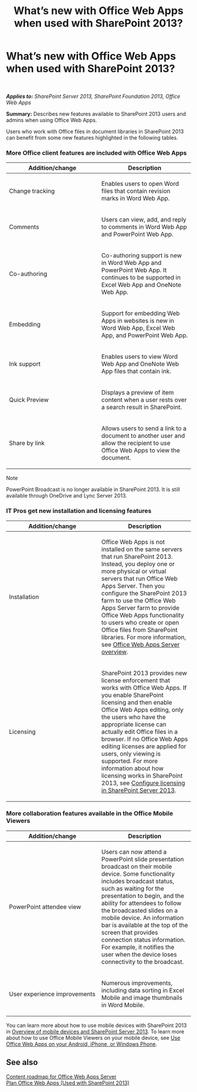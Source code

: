 ﻿---
title: What’s new with Office Web Apps when used with SharePoint 2013?
TOCTitle: What’s new with Office Web Apps when used with SharePoint 2013?
ms:assetid: fc26f45c-fdd2-45be-a924-c8a1c0a5924c
ms:mtpsurl: https://technet.microsoft.com/en-us/library/Dn455087(v=office.15)
ms:contentKeyID: 57419940
ms.date: 07/24/2014
mtps_version: v=office.15
---

# What’s new with Office Web Apps when used with SharePoint 2013?

 

_**Applies to:** SharePoint Server 2013, SharePoint Foundation 2013, Office Web Apps_


**Summary:** Describes new features available to SharePoint 2013 users and admins when using Office Web Apps.


Users who work with Office files in document libraries in SharePoint 2013 can benefit from some new features highlighted in the following tables.

### More Office client features are included with Office Web Apps

<table>
<colgroup>
<col style="width: 50%" />
<col style="width: 50%" />
</colgroup>
<thead>
<tr class="header">
<th>Addition/change</th>
<th>Description</th>
</tr>
</thead>
<tbody>
<tr class="odd">
<td><p>Change tracking</p></td>
<td><p>Enables users to open Word files that contain revision marks in Word Web App.</p></td>
</tr>
<tr class="even">
<td><p>Comments</p></td>
<td><p>Users can view, add, and reply to comments in Word Web App and PowerPoint Web App.</p></td>
</tr>
<tr class="odd">
<td><p>Co-authoring</p></td>
<td><p>Co-authoring support is new in Word Web App and PowerPoint Web App. It continues to be supported in Excel Web App and OneNote Web App.</p></td>
</tr>
<tr class="even">
<td><p>Embedding</p></td>
<td><p>Support for embedding Web Apps in websites is new in Word Web App, Excel Web App, and PowerPoint Web App.</p></td>
</tr>
<tr class="odd">
<td><p>Ink support</p></td>
<td><p>Enables users to view Word Web App and OneNote Web App files that contain ink.</p></td>
</tr>
<tr class="even">
<td><p>Quick Preview</p></td>
<td><p>Displays a preview of item content when a user rests over a search result in SharePoint.</p></td>
</tr>
<tr class="odd">
<td><p>Share by link</p></td>
<td><p>Allows users to send a link to a document to another user and allow the recipient to use Office Web Apps to view the document.</p></td>
</tr>
</tbody>
</table>



> [!NOTE]
> PowerPoint Broadcast is no longer available in SharePoint 2013. It is still available through OneDrive and Lync Server 2013.



### IT Pros get new installation and licensing features

<table>
<colgroup>
<col style="width: 50%" />
<col style="width: 50%" />
</colgroup>
<thead>
<tr class="header">
<th>Addition/change</th>
<th>Description</th>
</tr>
</thead>
<tbody>
<tr class="odd">
<td><p>Installation</p></td>
<td><p>Office Web Apps is not installed on the same servers that run SharePoint 2013. Instead, you deploy one or more physical or virtual servers that run Office Web Apps Server. Then you configure the SharePoint 2013 farm to use the Office Web Apps Server farm to provide Office Web Apps functionality to users who create or open Office files from SharePoint libraries. For more information, see <a href="office-web-apps-server-overview.md">Office Web Apps Server overview</a>.</p></td>
</tr>
<tr class="even">
<td><p>Licensing</p></td>
<td><p>SharePoint 2013 provides new license enforcement that works with Office Web Apps. If you enable SharePoint licensing and then enable Office Web Apps editing, only the users who have the appropriate license can actually edit Office files in a browser. If no Office Web Apps editing licenses are applied for users, only viewing is supported. For more information about how licensing works in SharePoint 2013, see <a href="https://technet.microsoft.com/en-us/library/jj219627(v=office.15)">Configure licensing in SharePoint Server 2013</a>.</p></td>
</tr>
</tbody>
</table>


### More collaboration features available in the Office Mobile Viewers

<table>
<colgroup>
<col style="width: 50%" />
<col style="width: 50%" />
</colgroup>
<thead>
<tr class="header">
<th>Addition/change</th>
<th>Description</th>
</tr>
</thead>
<tbody>
<tr class="odd">
<td><p>PowerPoint attendee view</p></td>
<td><p>Users can now attend a PowerPoint slide presentation broadcast on their mobile device. Some functionality includes broadcast status, such as waiting for the presentation to begin, and the ability for attendees to follow the broadcasted slides on a mobile device. An information bar is available at the top of the screen that provides connection status information. For example, it notifies the user when the device loses connectivity to the broadcast.</p></td>
</tr>
<tr class="even">
<td><p>User experience improvements</p></td>
<td><p>Numerous improvements, including data sorting in Excel Mobile and image thumbnails in Word Mobile.</p></td>
</tr>
</tbody>
</table>


You can learn more about how to use mobile devices with SharePoint 2013 in [Overview of mobile devices and SharePoint Server 2013](https://technet.microsoft.com/en-us/library/fp161351\(v=office.15\)). To learn more about how to use Office Mobile Viewers on your mobile device, see [Use Office Web Apps on your Android, iPhone, or Windows Phone](http://go.microsoft.com/fwlink/p/?linkid=271045).

## See also


[Content roadmap for Office Web Apps Server](content-roadmap-for-office-web-apps-server.md)  
[Plan Office Web Apps (Used with SharePoint 2013)](plan-office-web-apps-used-with-sharepoint-2013.md)  
  

[](plan-office-web-apps-used-with-sharepoint-2013.md)

